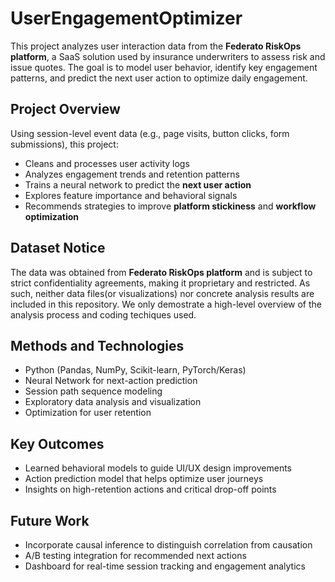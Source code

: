 # UserEngagementOptimizer

This project analyzes user interaction data from the **Federato RiskOps platform**, a SaaS solution used by insurance underwriters to assess risk and issue quotes. The goal is to model user behavior, identify key engagement patterns, and predict the next user action to optimize daily engagement.

## Project Overview

Using session-level event data (e.g., page visits, button clicks, form submissions), this project:

- Cleans and processes user activity logs
- Analyzes engagement trends and retention patterns
- Trains a neural network to predict the **next user action**
- Explores feature importance and behavioral signals
- Recommends strategies to improve **platform stickiness** and **workflow optimization**

## Dataset Notice

The data was obtained from **Federato RiskOps platform** and is subject to strict confidentiality agreements, making it proprietary and restricted. As such, neither data files(or visualizations) nor concrete analysis results are included in this repository. We only demostrate a high-level overview of the analysis process and coding techiques used.

## Methods and Technologies

- Python (Pandas, NumPy, Scikit-learn, PyTorch/Keras)
- Neural Network for next-action prediction
- Session path sequence modeling
- Exploratory data analysis and visualization
- Optimization for user retention

## Key Outcomes

- Learned behavioral models to guide UI/UX design improvements
- Action prediction model that helps optimize user journeys
- Insights on high-retention actions and critical drop-off points

## Future Work

- Incorporate causal inference to distinguish correlation from causation
- A/B testing integration for recommended next actions
- Dashboard for real-time session tracking and engagement analytics
